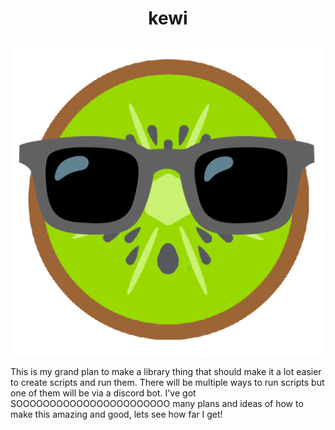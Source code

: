 <h1 align="center">kewi</h1>
<p align="center">
	<img alt="a kiwi wearing sunglasses" src="resources/images/kewi.png">
</p>

This is my grand plan to make a library thing that should make it a lot easier to create scripts and run them. There will be multiple ways to run scripts but one of them will be via a discord bot. I've got SOOOOOOOOOOOOOOOOOOOOOOO many plans and ideas of how to make this amazing and good, lets see how far I get!